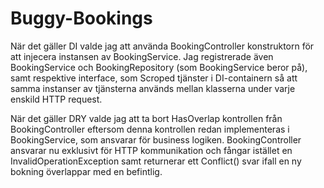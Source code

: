 # Buggy-Bookings
När det gäller DI valde jag att använda BookingController konstruktorn för att injecera instansen av BookingService. 
Jag registrerade även BookingService och BookingRepository (som BookingService beror på), samt respektive interface, som 
Scroped tjänster i DI-containern så att samma instanser av tjänsterna används mellan klasserna under varje enskild HTTP request. 

När det gäller DRY valde jag att ta bort HasOverlap kontrollen från BookingController eftersom denna kontrollen redan
implementeras i BookingService, som ansvarar för business logiken. BookingController ansvarar nu exklusivt för HTTP kommunikation 
och fångar istället en InvalidOperationException samt returnerar ett Conflict() svar ifall en ny bokning överlappar med en befintlig. 